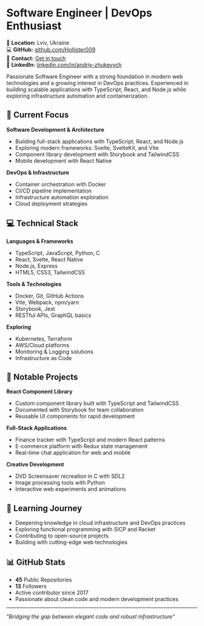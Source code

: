 # Software Engineer | DevOps Enthusiast

📍 **Location:** Lviv, Ukraine  
💻 **GitHub:** [github.com/Hollister009](https://github.com/Hollister009)  
📧 **Contact:** [Get in touch](mailto:reactive.andrew@yahoo.com.ua)  
🔗 **LinkedIn:** [linkedin.com/in/andriy-zhukevych](https://www.linkedin.com/in/andriy-zhukevych/)  

Passionate Software Engineer with a strong foundation in modern web technologies and a growing interest in DevOps practices.
Experienced in building scalable applications with TypeScript, React, and Node.js while exploring infrastructure automation and containerization.

## 🚀 Current Focus

**Software Development & Architecture**
- Building full-stack applications with TypeScript, React, and Node.js
- Exploring modern frameworks: Svelte, SvelteKit, and Vite
- Component library development with Storybook and TailwindCSS
- Mobile development with React Native

**DevOps & Infrastructure**
- Container orchestration with Docker
- CI/CD pipeline implementation
- Infrastructure automation exploration
- Cloud deployment strategies

## 💻 Technical Stack

**Languages & Frameworks**
- TypeScript, JavaScript, Python, C
- React, Svelte, React Native
- Node.js, Express
- HTML5, CSS3, TailwindCSS

**Tools & Technologies**
- Docker, Git, GitHub Actions
- Vite, Webpack, npm/yarn
- Storybook, Jest
- RESTful APIs, GraphQL basics

**Exploring**
- Kubernetes, Terraform
- AWS/Cloud platforms
- Monitoring & Logging solutions
- Infrastructure as Code

## 🎯 Notable Projects

**React Component Library**
- Custom component library built with TypeScript and TailwindCSS
- Documented with Storybook for team collaboration
- Reusable UI components for rapid development

**Full-Stack Applications**
- Finance tracker with TypeScript and modern React patterns
- E-commerce platform with Redux state management
- Real-time chat application for web and mobile

**Creative Development**
- DVD Screensaver recreation in C with SDL2
- Image processing tools with Python
- Interactive web experiments and animations

## 🌱 Learning Journey

- Deepening knowledge in cloud infrastructure and DevOps practices
- Exploring functional programming with SICP and Racket
- Contributing to open-source projects
- Building with cutting-edge web technologies

## 📊 GitHub Stats

- **45** Public Repositories
- **13** Followers
- Active contributor since 2017
- Passionate about clean code and modern development practices

---

*"Bridging the gap between elegant code and robust infrastructure"*
